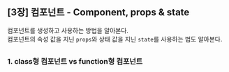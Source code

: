 ## [3장] 컴포넌트 - Component, props & state
  
컴포넌트를 생성하고 사용하는 방법을 알아본다.    
컴포넌트의 속성 값을 지닌 `props`와 상태 값을 지닌 `state`를 사용하는 법도 알아본다.  
  
##
  
### 1. class형 컴포넌트 vs function형 컴포넌트

